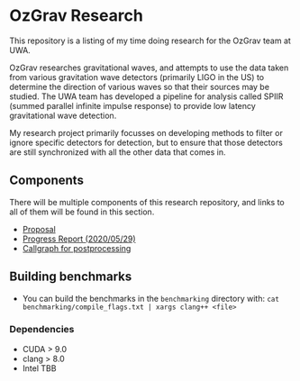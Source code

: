 # OzGrav Research

This repository is a listing of my time doing research for the OzGrav team at UWA.

OzGrav researches gravitational waves, and attempts to use the data taken from various gravitation wave detectors (primarily LIGO in the US) to determine the direction of various waves so that their sources may be studied. The UWA team has developed a pipeline for analysis called SPIIR (summed parallel infinite impulse response) to provide low latency gravitational wave detection.

My research project primarily focusses on developing methods to filter or ignore specific detectors for detection, but to ensure that those detectors are still synchronized with all the other data that comes in.

## Components

There will be multiple components of this research repository, and links to all of them will be found in this section.

- [Proposal](https://tommoa.github.io/ozgrav-research/proposal.pdf)
- [Progress Report (2020/05/29)](https://tommoa.github.io/ozgrav-research/progress-2020-05-29.pdf)
- [Callgraph for postprocessing](https://tommoa.github.io/ozgrav-research/resources/callgraph.png)

## Building benchmarks

- You can build the benchmarks in the `benchmarking` directory with:
`cat benchmarking/compile_flags.txt | xargs clang++ <file>`

### Dependencies

- CUDA > 9.0
- clang > 8.0
- Intel TBB
